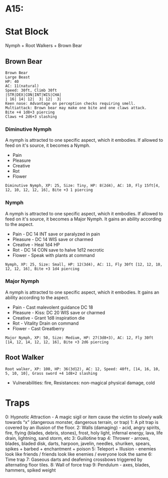 # A15:
# Stat Block
Nymph + Root Walkers + Brown Bear

## Brown Bear
```
Brown Bear
Large Beast
HP: 40
AC: 11(natural)
Speed: 30ft, Climb 30ft
|STR|DEX|CON|INT|WIS|CHA|
| 16| 14| 12|  3| 12|  3|
Keen nose: Advantage on perception checks requiring smell.
Multiattack: Brown bear may make one bite and one claws attack.
Bite +4 1d8+3 piercing
Claws +4 2d6+3 slashing
```

### Diminutive Nymph
A nymph is attracted to one specific aspect, which it embodies. If allowed to feed on it's source, it becomes a Nymph.
- Pain
- Pleasure
- Creative
- Rot
- Flower

`Diminutive Nymph, XP: 25, Size: Tiny, HP: 8(2d4), AC: 10, Fly 15ft[4, 12, 10, 12, 12, 16], Bite +3 1 piercing`

### Nymph
A nymph is attracted to one specific aspect, which it embodies. If allowed to feed on it's source, it becomes a Major Nymph. It gains an ability according to the aspect.
- Pain - DC 14 INT save or paralyzed in pain
- Pleasure - DC 14 WIS save or charmed
- Creative - Heal 1d4 HP
- Rot - DC 14 CON save to halve 1d12 necrotic 
- Flower - Speak with plants at command

`Nymph, XP: 25, Size: Small, HP: 12(3d4), AC: 11, Fly 30ft [12, 12, 10, 12, 12, 16], Bite +3 1d4 piercing`

### Major Nymph
A nymph is attracted to one specific aspect, which it embodies. It gains an ability according to the aspect.
- Pain - Cast malevolent guidance DC 18
- Pleasure - Kiss: DC 20 WIS save or charmed
- Creative - Grant 1d8 inspiration die
- Rot - Vitality Drain on command
- Flower - Cast Greatberry

`Major Nymph, XP: 50, Size: Medium, HP: 27(3d8+3), AC: 12, Fly 30ft [14, 12, 14, 12, 12, 16], Bite +3 2d6 piercing`

## Root Walker
`Root walker, XP: 100, HP: 36(3d12), AC: 12, Speed: 40ft, [14, 16, 10, 5, 10, 10], Grass sword +4 1d8+2 slashing`
- Vulnerabilities: fire, Resistances: non-magical physical damage, cold

# Traps
0:  Hypnotic Attraction - A magic sigil or item cause the victim to slowly walk towards “x” (dangerous monster, dangerous terrain, or trap)
1:   A pit trap is covered by an illusion of the floor.
2: Walls (damaging) - acid, angry spirits, fire, flying (blades, debris, stones), frost, holy light, infernal energy, lava, life drain, lightning, sand storm, etc
3: Guillotine trap
4: Thrower - arrows, blades, bladed disk, darts, harpoon, javelin, needles, shuriken, spears, spikes + barbed + enchantment + poison
5: Teleport + Illusion - enemies look like friends / friends look like enemies / everyone look the same
6: Time trap
7: Gaseous darts and deafening crossbows triggered by alternating floor tiles.
8: Wall of force trap
9: Pendulum - axes, blades, hammers, spiked weight
